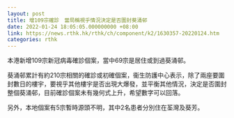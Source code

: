 ```yaml
---
layout: post
title: 增109宗確診　當局稱視乎情況決定是否圍封葵涌邨
date: 2022-01-24 18:05:05.000000000 +08:00
link: https://news.rthk.hk/rthk/ch/component/k2/1630357-20220124.htm
categories: rthk
---
```


本港新增109宗新冠病毒確診個案，當中69宗是居住或到過葵涌邨。

葵涌邨累計有約210宗相關的確診或初確個案，衞生防護中心表示，除了兩座要圍封數日的樓宇，要視乎其他樓宇是否出現大爆發，並平衡其他情況，決定是否圍封整個葵涌邨，目前確診個案未有幾何式上升，希望數字可以回落。

另外，本地個案有5宗暫時源頭不明，其中2名患者分別住在荃灣及葵芳。

